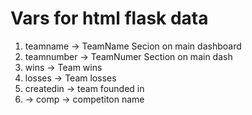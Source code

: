 # Vars for html flask data

1. teamname -> TeamName Secion on main dashboard
2. teamnumber -> TeamNumer Section on main dash
3. wins -> Team wins 
4. losses -> Team losses
5. createdin -> team founded in 
6. -> comp -> competiton name